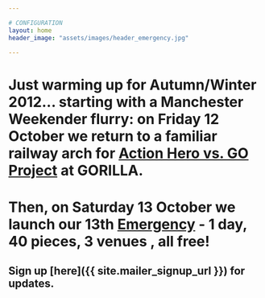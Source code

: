 ```yaml
---

# CONFIGURATION
layout: home
header_image: "assets/images/header_emergency.jpg"

---
```


# Just warming up for Autumn/Winter 2012... starting with a Manchester Weekender flurry: on Friday 12 October we return to a familiar railway arch for [Action Hero vs. GO Project](htttp://www.wegottickets.com/wordofwarning) at GORILLA.

# Then, on Saturday 13 October we launch our 13th [Emergency](http://emergencymcr.org) - 1 day, 40 pieces, 3 venues , all free!

## Sign up [here]({{ site.mailer_signup_url }}) for updates.